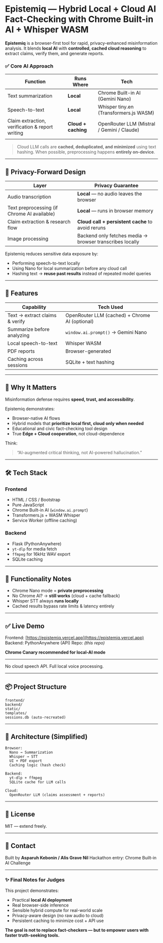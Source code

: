 # **Epistemiq — Hybrid Local + Cloud AI Fact-Checking with Chrome Built-in AI + Whisper WASM**

**Epistemiq** is a browser-first tool for rapid, privacy-enhanced misinformation analysis. It blends **local AI** with **controlled, cached cloud reasoning** to extract claims, verify them, and generate reports.

### ✅ Core AI Approach

| Function                                        | Runs Where              | Tech                                       |
| ----------------------------------------------- | ----------------------- | ------------------------------------------ |
| Text summarization                              | **Local**               | Chrome Built-in AI (Gemini Nano)           |
| Speech-to-text                                   | **Local**               | Whisper tiny.en (Transformers.js WASM)     |
| Claim extraction, verification & report writing | **Cloud + caching**     | OpenRouter LLM (Mistral / Gemini / Claude) |
                          |

> Cloud LLM calls are **cached, deduplicated, and minimized** using text hashing.
> When possible, preprocessing happens **entirely on-device**.

---

## 🔐 Privacy-Forward Design

| Layer                                       | Privacy Guarantee                                        |
| ------------------------------------------- | -------------------------------------------------------- |
| Audio transcription                         | **Local** — no audio leaves the browser                  |
| Text preprocessing (if Chrome AI available) | **Local** — runs in browser memory                       |
| Claim extraction & research flow            | **Cloud call + persistent cache** to avoid reruns        |
| Image processing                            | Backend only fetches media → browser transcribes locally |

Epistemiq reduces sensitive data exposure by:

* Performing speech-to-text locally
* Using Nano for local summarization before any cloud call
* Hashing text → **reuse past results** instead of repeated model queries

---

## 🚀 Features

| Capability                     | Tech Used                                      |
| ------------------------------ | ---------------------------------------------- |
| Text → extract claims & verify | OpenRouter LLM (cached) + Chrome AI (optional) |
| Summarize before analyzing     | `window.ai.prompt()` → Gemini Nano             |
| Local speech-to-text           | Whisper WASM                                   |
| PDF reports                    | Browser-generated                              |
| Caching across sessions        | SQLite + text hashing                          |

---

## 🧠 Why It Matters

Misinformation defense requires **speed, trust, and accessibility**.

Epistemiq demonstrates:

* Browser-native AI flows
* Hybrid models that **prioritize local first, cloud only when needed**
* Educational and civic fact-checking tool design
* True **Edge + Cloud cooperation**, not cloud-dependence

Think:

> “AI-augmented critical thinking, not AI-powered hallucination.”

---

## 🛠 Tech Stack

### Frontend

* HTML / CSS / Bootstrap
* Pure JavaScript
* Chrome Built-in AI (`window.ai.prompt`)
* Transformers.js + WASM Whisper
* Service Worker (offline caching)

### Backend

* Flask (PythonAnywhere)
* `yt-dlp` for media fetch
* `ffmpeg` for 16kHz WAV export
* SQLite caching

---

## 🧪 Functionality Notes

* Chrome Nano mode = **private preprocessing**
* No Chrome AI? → **still works** (cloud + cache fallback)
* Whisper STT always **runs locally**
* Cached results bypass rate limits & latency entirely

---

## ✅ Live Demo

Frontend: [https://epistemiq.vercel.app](https://epistemiq.vercel.app)
Backend: PythonAnywhere (API)
Repo: *(this repo)*

**Chrome Canary recommended for local-AI mode**

---

No cloud speech API.
Full local voice processing.

---

## 📦 Project Structure

```
frontend/
backend/
static/
templates/
sessions.db (auto-recreated)
```

---

## 🧠 Architecture (Simplified)

```
Browser:
  Nano → Summarization
  Whisper → STT
  UI + PDF export
  Caching logic (hash check)

Backend:
  yt-dlp + ffmpeg
  SQLite cache for LLM calls

Cloud:
  OpenRouter LLM (claims assessment + reports)
```

---

## 🧾 License

MIT — extend freely.

---

## 👋 Contact

Built by **Asparuh Kebonin / Alis Grave Nil**
Hackathon entry: Chrome Built-in AI Challenge

---

### ✨ Final Notes for Judges

This project demonstrates:

* Practical **local AI deployment**
* Real browser-side inference
* Sensible hybrid compute for real-world scale
* Privacy-aware design (no raw audio to cloud)
* Persistent caching to minimize cost + API use

**The goal is not to replace fact-checkers —
but to empower users with faster truth-seeking tools.**
